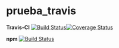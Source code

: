 # prueba_travis
**Travis-CI** [![Build Status](https://travis-ci.org/juaneml/prueba_travis.svg?branch=master)](https://travis-ci.org/juaneml/prueba_travis)[![Coverage Status](https://coveralls.io/repos/github/juaneml/prueba_travis/badge.svg?branch=master)](https://coveralls.io/github/juaneml/prueba_travis?branch=master)

**npm** [![Build Status](https://travis-ci.org/juaneml/prueba_travis.svg?branch=master)](https://travis-ci.org/juaneml/prueba_travis)

